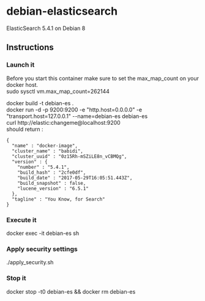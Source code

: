 # debian-elasticsearch
ElasticSearch 5.4.1 on Debian 8

## Instructions

### Launch it
Before you start this container make sure to set the max_map_count on your docker host.  
sudo sysctl vm.max_map_count=262144

docker build -t debian-es .  
docker run -d -p 9200:9200 -e "http.host=0.0.0.0" -e "transport.host=127.0.0.1" --name=debian-es debian-es  
curl http://elastic:changeme@localhost:9200  
should return :  
```
{
  "name" : "docker-image",
  "cluster_name" : "babidi",
  "cluster_uuid" : "0z15Rh-mSZiLE8n_vCBMQg",
  "version" : {
    "number" : "5.4.1",
    "build_hash" : "2cfe0df",
    "build_date" : "2017-05-29T16:05:51.443Z",
    "build_snapshot" : false,
    "lucene_version" : "6.5.1"
  },
  "tagline" : "You Know, for Search"
}
```

### Execute it
docker exec -it debian-es sh

### Apply security settings
./apply_security.sh

### Stop it
docker stop -t0 debian-es && docker rm debian-es
